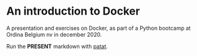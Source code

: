 # An introduction to Docker

A presentation and exercises on Docker, as part of a Python bootcamp at Ordina Belgium nv in december 2020.

Run the **PRESENT** markdown with [patat](https://github.com/jaspervdj/patat).
